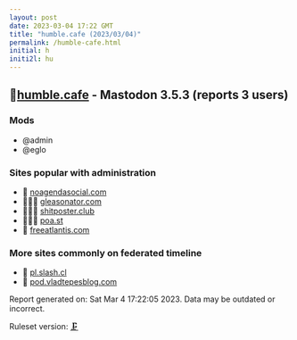 ```yaml
---
layout: post
date: 2023-03-04 17:22 GMT
title: "humble.cafe (2023/03/04)"
permalink: /humble-cafe.html
initial: h
initi2l: hu
---
```


## 💉[humble.cafe](https://humble.cafe) - Mastodon 3.5.3 (reports 3 users)

### Mods
 * @admin
 * @eglo

### Sites popular with administration

* 💉 [noagendasocial.com](/noagendasocial-com.html)
* 🦝🧸💉 [gleasonator.com](/gleasonator-com.html)
* 🦝🧸💉 [shitposter.club](/shitposter-club.html)
* 🦝🧸💉 [poa.st](/poa-st.html)
* 💉 [freeatlantis.com](/freeatlantis-com.html)

### More sites commonly on federated timeline

* 🐘 [pl.slash.cl](/pl-slash-cl.html)
* 🐘 [pod.vladtepesblog.com](/pod-vladtepesblog-com.html)

Report generated on: Sat Mar  4 17:22:05 2023. Data may be outdated or incorrect.

Ruleset version: [🗜](/version-clamp)
